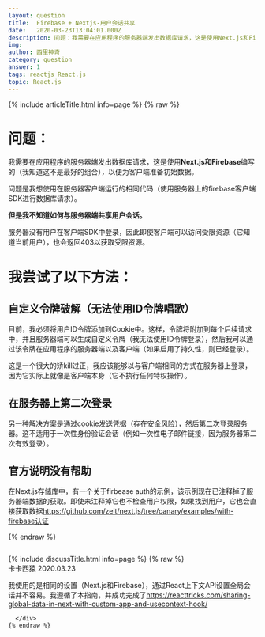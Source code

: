 ```yaml
---
layout: question
title:  Firebase + Nextjs-用户会话共享
date:   2020-03-23T13:04:01.000Z
description: 问题：我需要在应用程序的服务器端发出数据库请求，这是使用Next.js和Firebase编写的（我知道这不是最好的组合），以便为客户端准备初始数据。...
img: 
author: 西里神奇
category: question
answer: 1
tags: reactjs React.js
topic: React.js
---
```

<div class="article-root">
  <div class="article">
    {% include articleTitle.html info=page %}
    {% raw %}
    <div class="article-content"><h1><font style="vertical-align: inherit;"><font style="vertical-align: inherit;">问题：</font></font></h1>

<p><font style="vertical-align: inherit;"><font style="vertical-align: inherit;">我需要在应用程序的服务器端发出数据库请求，这是使用</font></font><strong><font style="vertical-align: inherit;"><font style="vertical-align: inherit;">Next.js和Firebase</font></font></strong><font style="vertical-align: inherit;"><font style="vertical-align: inherit;">编写的</font><font style="vertical-align: inherit;">（我知道这不是最好的组合），以便为客户端准备初始数据。</font></font></p>

<p><font style="vertical-align: inherit;"><font style="vertical-align: inherit;">问题是我想使用在服务器客户端运行的相同代码（使用服务器上的firebase客户端SDK进行数据库请求）。</font></font></p>

<p><strong><font style="vertical-align: inherit;"><font style="vertical-align: inherit;">但是我不知道如何与服务器端共享用户会话。</font></font></strong></p>

<p><font style="vertical-align: inherit;"><font style="vertical-align: inherit;">服务器没有用户在客户端SDK中登录，因此即使客户端可以访问受限资源（它知道当前用户），也会返回403以获取受限资源。</font></font></p>

<h1><font style="vertical-align: inherit;"><font style="vertical-align: inherit;">我尝试了以下方法：</font></font></h1>

<h2><font style="vertical-align: inherit;"><font style="vertical-align: inherit;">自定义令牌破解（无法使用ID令牌唱歌）</font></font></h2>

<p><font style="vertical-align: inherit;"><font style="vertical-align: inherit;">目前，我必须将用户ID令牌添加到Cookie中。</font><font style="vertical-align: inherit;">这样，令牌将附加到每个后续请求中，并且服务器端可以生成自定义令牌（我无法使用ID令牌登录），然后我可以通过该令牌在应用程序的服务器端以及客户端（如果启用了持久性，则已经登录）。</font></font></p>

<p><font style="vertical-align: inherit;"><font style="vertical-align: inherit;">这是一个很大的矫kill过正，我应该能够以与客户端相同的方式在服务器上登录，因为它实际上就像是客户端本身（它不执行任何特权操作）。</font></font></p>

<h2><font style="vertical-align: inherit;"><font style="vertical-align: inherit;">在服务器上第二次登录</font></font></h2>

<p><font style="vertical-align: inherit;"><font style="vertical-align: inherit;">另一种解决方案是通过cookie发送凭据（存在安全风险），然后第二次登录服务器。</font><font style="vertical-align: inherit;">这不适用于一次性身份验证会话（例如一次性电子邮件链接，因为服务器第二次有效登录）。</font></font></p>

<h2><font style="vertical-align: inherit;"><font style="vertical-align: inherit;">官方说明没有帮助</font></font></h2>

<p><font style="vertical-align: inherit;"><font style="vertical-align: inherit;">在Next.js存储库中，有一个关于firbease auth的示例，该示例现在已注释掉了服务器端数据的获取。</font><font style="vertical-align: inherit;">即使未注释掉它也不检查用户权限，如果找到用户，它也会直接获取数据</font></font><a href="https://github.com/zeit/next.js/tree/canary/examples/with-firebase-authentication" rel="nofollow noreferrer"><font style="vertical-align: inherit;"><font style="vertical-align: inherit;">https://github.com/zeit/next.js/tree/canary/examples/with-firebase认证</font></font></a></p></div>
    {% endraw %}
  </div>
  <p style="height: 0;width:0;overflow: hidden;"> 第3040篇《Firebase + Nextjs-用户会话共享》来自Winter(https://github.com/aiyld/aiyld.github.io)的站点</p>
  <div class="discuss-wrapper">
    {% include discussTitle.html info=page %}
    {% raw %}
    <div class="discuss-item">
        <div class="discuss-parent">
          <div class="discuss-meta">
            <span class="discuss-user">卡卡西猿</span>
            <span class="discuss-time">2020.03.23</span>
          </div>
          <div class="discuss-comment"><p><font style="vertical-align: inherit;"><font style="vertical-align: inherit;">我使用的是相同的设置（Next.js和Firebase），通过React上下文API设置全局会话并不容易。</font><font style="vertical-align: inherit;">我遵循了本指南，并成功完成了</font></font><a href="https://reacttricks.com/sharing-global-data-in-next-with-custom-app-and-usecontext-hook/" rel="nofollow noreferrer"><font style="vertical-align: inherit;"><font style="vertical-align: inherit;">https://reacttricks.com/sharing-global-data-in-next-with-custom-app-and-usecontext-hook/</font></font></a></p></div>
        </div>
        
      </div>
    {% endraw %}
  </div>
<div>
